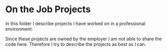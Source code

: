 # On the Job Projects

In this folder I describe projects I have worked on in a professional environment.

Since these projects are owned by the employer I am not able to share the code here. Therefore I try to describe the projects as best as I can.
